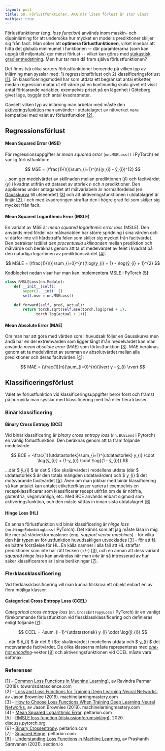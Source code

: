 ```yaml
---
layout: post
title: 50. Förlustfunktioner, AKA när liten förlust är stor vinst
mathjax: true
---
```


Förlustfunktioner (eng. *loss function*) används inom maskin- och djupinlärning för att undersöka hur mycket en modells prediktioner skiljer sig från facit. Man söker att **optimera förlustfunktionen**, vilket innebär att hitta det globala minimumet i funktionen -- där paramterarna (som kan uppgå till miljontals) ger minst förlust -- vilket kan göras med [stokastisk gradientnedstining](https://datatjej.github.io/Stokastisk-gradientnedstigning/). Men hur tar man då fram själva förlustfunktionen?

Det finns två olika sorters förlustfunktioner beroende på vilken typ av inlärning man sysslar med: 1) regressionsförlust och 2) klassificeringsförlust [[1]](https://towardsdatascience.com/common-loss-functions-in-machine-learning-46af0ffc4d23). En klassificeringsmodell har som utdata ett begränsat antal etiketter, medan regression matar ut ett värde på en kontinuerlig skala givet ett visst antal förklarande variabler, exempelvis priset på en lägenhet i Göteborg givet läge, byggår och antal kvadratmeter. 

Oavsett vilken typ av inlärning man arbetar med måste den [aktiveringsfunktion](https://datatjej.github.io/Fram%C3%A5triktade-neurala-n%C3%A4tverk/) man använder i utdatalagret av nätverket vara kompatibel med valet av förlustfunktion [[2]](https://machinelearningmastery.com/loss-and-loss-functions-for-training-deep-learning-neural-networks/). 

## Regressionsförlust

#### Mean Squared Error (MSE)

För regressionsuppgifter är *mean squared error* (`nn.MSELoss()` i PyTorch) en vanlig förlustfunktion:

$$ MSE = (\frac{1}{n})\sum_{i=1}^{n}(y_{i} - ŷ_{i})^{2} $$

...som ger medelvärdet av skillnaden mellan prediktionen (*ŷ*) och facitvärdet (*y*) i kvadrat utifrån ett dataset av storlek *n* och *n* prediktioner. Den appliceras under antagandet att målvariabeln är normalfördelad (en [Gausskurva](https://sv.wikipedia.org/wiki/Normalf%C3%B6rdelning#/media/Fil:Standard_deviation_diagram.svg) till utseendet) [[3](https://machinelearningmastery.com/how-to-choose-loss-functions-when-training-deep-learning-neural-networks/)] och att aktiveringsfunktionen i utdatalagret är linjär [[2](https://machinelearningmastery.com/loss-and-loss-functions-for-training-deep-learning-neural-networks/)]. I och med kvadreringen straffar den i högre grad fel som skiljer sig mycket från facit.

#### Mean Squared Logarithmic Error (MSLE)

En variant av MSE är *mean squared logarithmic error loss* (MSLE). Den används med fördel när målvariablen har större spridning i sina värden och vi därför inte vill hårdstraffa felen som skiljer sig mycket från facitvärdet. Den betraktar istället *den procentuella skillnanden* mellan prediktion och målvärde och beräknas genom att ta ut medelvärdet av felet i kvadrat på den naturliga logartimen av prediktionsvärdet [[4](https://peltarion.com/knowledge-center/documentation/modeling-view/build-an-ai-model/loss-functions/mean-squared-logarithmic-error-(msle))]:

$$ MSLE = (\frac{1}{n})\sum_{i=0}^{n}(\log{y_{i} + 1} - \log{ŷ_{i} + 1}^{2} $$

Kodblocket nedan visar hur man kan implementera MSLE i PyTorch [[5](https://discuss.pytorch.org/t/rmsle-loss-function/67281)]:

``` python
class RMSLELoss(nn.Module):
    def __init__(self):
        super().__init__()
        self.mse = nn.MSELoss()
        
    def forward(self, pred, actual):
        return torch.sqrt(self.mse(torch.log(pred + 1), 
			  torch.log(actual + 1)))
```

#### Mean Absolute Error (MAE)

Om man har att göra med värden som i huvudsak följer en Gausskurva men ändå har en del extremvärden som ligger långt ifrån medelvärdet kan man använda *mean absolute error* (MAE) som förlustfunktion [[3](https://machinelearningmastery.com/how-to-choose-loss-functions-when-training-deep-learning-neural-networks/)]. MAE beräknas genom att ta medelvärdet av summan av absolutvärdet mellan alla prediktioner och deras facitvärden [[4](https://peltarion.com/knowledge-center/documentation/modeling-view/build-an-ai-model/loss-functions/mean-absolute-error)]:

$$ MAE = (\frac{1}{n})\sum_{i=0}^{n}(\lvert y - ŷ_{i} \rvert $$

## Klassificeringsförlust

Valet av förlustfunktion vid klassificeringsuppgifter beror först och främst på huruvida man sysslar med klassificering med två eller flera klasser. 

### Binär klassificering

#### Binary Cross Entropy (BCE)

Vid binär klassificering är *binary cross entropy loss* (`nn.BCELoss` i Pytorch) en vanlig förlustfunktion. Den beräknas genom att ta fram följande medelvärde:

$$ BCE = -\frac{1}{utdatastorlek}\sum_{i=1}^{utdatastorlek} y_{i} \cdot \log{ŷ_{i}} + (1-y_{i}) \cdot  \log{(1 - ŷ_{i})} $$

...där $ ŷ_{i} $ är det $ i $:e skalärvärdet i modellens utdata (där $ utdatastorlek $ är den totala mängden utdatavärden) och $ y_{i} $ det motsvarande facitvärdet [[5](https://peltarion.com/knowledge-center/documentation/modeling-view/build-an-ai-model/loss-functions/binary-crossentropy
)]. Även om man jobbar med binär klassificering så kan antalet kan antalet etiketter/klasser variera i exempelvis en receptklassificerar som klassificerar recept utifrån om de är nötfria, glutenfria, veganvänliga, etc. Med BCE används enbart sigmoid som aktiveringsfunktion, och den måste sättas in innan sista utdatalagret [[6](https://peltarion.com/knowledge-center/documentation/modeling-view/build-an-ai-model/loss-functions/binary-crossentropy
)]. 

#### Hinge Loss (HL)

En annan förlustfunktion vid binär klassificering är *hinge loss* (`nn.HingeEmbeddingLoss` i PyTorch). Det känns som att jag måste läsa in mig lite mer på stödvektormaskiner (eng. *support vector machines*) - för vilka den här typen av förlustfunktion huvudsakligen utvecklades [[3](https://machinelearningmastery.com/how-to-choose-loss-functions-when-training-deep-learning-neural-networks/)] - för att få en bättre förståelse för HL. En källa nämner i alla fall att HL straffar prediktioner som inte har rätt tecken (+/-) [[3](https://machinelearningmastery.com/how-to-choose-loss-functions-when-training-deep-learning-neural-networks/)], och en annan att dess variant *squared hinge loss* kan användas när man *inte* är så intresserad av hur säker klassificeraren är i sina beräkningar [[7](https://peltarion.com/knowledge-center/documentation/modeling-view/build-an-ai-model/loss-functions/squared-hinge)].  


### Flerklassklassificering

Vid flerklassklassificering vill man kunna tillskriva ett objekt enbart en av flera möjliga klasser.

#### Categorical Cross Entropy Loss (CCEL)

*Categorical cross entropy loss* (`nn.CrossEntropyLoss` i PyTorch) är en vanligt förekommande förlustfunktion vid flessklassklassificering och definieras enligt följande [[?](https://peltarion.com/knowledge-center/documentation/modeling-view/build-an-ai-model/loss-functions/categorical-crossentropy)]:

$$ CCEL = -\sum_{i=1}^{utdatastorlek} y_{i} \cdot \log{ŷ_{i}} $$

...där $ ŷ_{i} $ är det $ i $:e skalärvärdet i modellens utdata och $ y_{i} $ det motsvarande facitvärdet. De olika klasserna måste representeras med [*one-hot encoding*](https://en.wikipedia.org/wiki/One-hot)-vektor [[8](https://www.section.io/engineering-education/understanding-loss-functions-in-machine-learning/#loss-functions-for-classification)] och aktiveringsfunktionen vid CCEL måste vara softmax. 


### Referenser
[1] - [Common Loss Functions in Machine Learning](https://towardsdatascience.com/common-loss-functions-in-machine-learning-46af0ffc4d23)), av Ravindra Parmar (2018). towardsdatascience.com <br>
[2] - [Loss and Loss Functions for Training Deep Learning Neural Networks](https://machinelearningmastery.com/loss-and-loss-functions-for-training-deep-learning-neural-networks/), av Jason Brownlee (2019). machinelarningmastery.com <br>
[3] - [How to Choose Loss Functions When Training Deep Learning Neural Networks](https://machinelearningmastery.com/how-to-choose-loss-functions-when-training-deep-learning-neural-networks/), av Jason Brownlee (2019). machinelarningmastery.com <br>
[4] - [Mean Squared Logarithmic Error](https://peltarion.com/knowledge-center/documentation/modeling-view/build-an-ai-model/loss-functions/mean-squared-logarithmic-error-(msle)). peltarion.com <br>
[5] - [RMSLE loss function (diskussionforumsinlägg)](https://discuss.pytorch.org/t/rmsle-loss-function/67281), 2020. discuss.pytorch.org <br>
[6] - [Binary Crossentropy](https://peltarion.com/knowledge-center/documentation/modeling-view/build-an-ai-model/loss-functions/binary-crossentropy
). peltarion.com <br>
[7] - [Squared Hinge](https://peltarion.com/knowledge-center/documentation/modeling-view/build-an-ai-model/loss-functions/squared-hinge). peltarion.com <br>
[8] - [Understanding Loss Functions in Machine Learning](https://www.section.io/engineering-education/understanding-loss-functions-in-machine-learning/#loss-functions-for-classification), av Prashanth Saravanan (2021). section.io